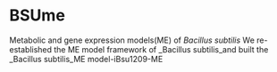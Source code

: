 # BSUme
Metabolic and gene expression models(ME) of _Bacillus subtilis_
We re-established the ME model framework of _Bacillus subtilis_and built the _Bacillus subtilis_ME model-iBsu1209-ME
